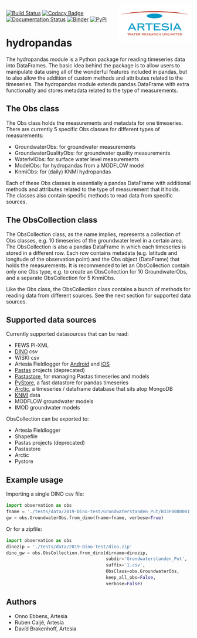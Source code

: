 <img src="/docs/_static/Artesia_logo.jpg" alt="Artesia" width="200" align="right">

[![Build Status](https://travis-ci.com/ArtesiaWater/hydropandas.svg?branch=master)](https://travis-ci.com/ArtesiaWater/hydropandas)
[![Codacy Badge](https://app.codacy.com/project/badge/Grade/998663562724492c812831f714d3c244)](https://www.codacy.com/manual/ArtesiaWater/hydropandas?utm_source=github.com&amp;utm_medium=referral&amp;utm_content=ArtesiaWater/hydropandas&amp;utm_campaign=Badge_Grade)
[![Documentation Status](https://readthedocs.org/projects/hydropandas/badge/?version=latest)](https://hydropandas.readthedocs.io/en/latest/?badge=latest)
[![Binder](https://mybinder.org/badge_logo.svg)](https://mybinder.org/v2/gh/ArtesiaWater/hydropandas/master)
[![PyPi](https://img.shields.io/pypi/v/hydropandas.svg)](https://pypi.python.org/pypi/hydropandas)

# hydropandas
The hydropandas module is a Python package for reading timeseries data into DataFrames. The basic idea behind the package is to allow users to manipulate data using all of the wonderful features included in pandas, but to also allow the addition of custom methods and attributes related to the timeseries. The hydropandas module extends pandas.DataFrame with extra functionality and stores metadata related to the type of measurements.

## The Obs class
The Obs class holds the measurements and metadata for one timeseries. There are currently 5 specific Obs classes for different types of measurements:
  - GroundwaterObs: for groundwater measurements
  - GroundwaterQualityObs: for groundwater quality measurements
  - WaterlvlObs: for surface water level measurements
  - ModelObs: for hydropandas from a MODFLOW model
  - KnmiObs: for (daily) KNMI hydropandas

Each of these Obs classes is essentially a pandas DataFrame with additional methods and attributes related to the type of measurement that it holds. The classes also contain specific methods to read data from specific sources.

## The ObsCollection class
The ObsCollection class, as the name implies, represents a collection of Obs classes, e.g. 10 timeseries of the groundwater level in a certain area. The ObsCollection is also a pandas DataFrame in which each timeseries is stored in a different row. Each row contains metadata (e.g. latitude and longitude of the observation point) and the Obs object (DataFrame) that holds the measurements. It is recommended to let an ObsCollection contain only one Obs type, e.g. to create an ObsCollection for 10 GroundwaterObs, and a separate ObsCollection for 5 KnmiObs.

Like the Obs class, the ObsCollection class contains a bunch of methods for reading data from different sources. See the next section for supported data sources.

## Supported data sources
Currently supported datasources that can be read:

- FEWS PI-XML
- [DINO](https://www.dinoloket.nl) csv
- WISKI csv
- Artesia Fieldlogger for [Android](https://play.google.com/store/apps/details?id=nl.artesia.fieldlogger&hl=en) and [iOS](https://apps.apple.com/nl/app/fieldlogger/id924565721)
- [Pastas](https://github.com/pastas/pastas) projects (deprecated)
- [Pastastore](https://github.com/pastas/pastastore), for managing Pastas timeseries and models
- [PyStore](https://github.com/ranaroussi/pystore), a fast datastore for pandas timeseries
- [Arctic](https://github.com/man-group/arctic), a timeseries / dataframe database that sits atop MongoDB
- [KNMI](https://www.knmi.nl/kennis-en-datacentrum/achtergrond/data-ophalen-vanuit-een-script) data
- MODFLOW groundwater models
- IMOD groundwater models

ObsCollection can be exported to:
  - Artesia Fieldlogger
  - Shapefile
  - Pastas projects (deprecated)
  - Pastastore
  - Arctic
  - Pystore

## Example usage
Importing a single DINO csv file:
```python
import observation as obs
fname = './tests/data/2019-Dino-test/Grondwaterstanden_Put/B33F0080001_1.csv'
gw = obs.GroundwaterObs.from_dino(fname=fname, verbose=True)
```

Or for a zipfile:
```python
import observation as obs
dinozip = './tests/data/2019-Dino-test/dino.zip'
dino_gw = obs.ObsCollection.from_dino(dirname=dinozip,
                                      subdir='Grondwaterstanden_Put',
                                      suffix='1.csv',
                                      ObsClass=obs.GroundwaterObs,
                                      keep_all_obs=False,
                                      verbose=False)
```

## Authors
  - Onno Ebbens, Artesia
  - Ruben Caljé, Artesia
  - Davíd Brakenhoff, Artesia
